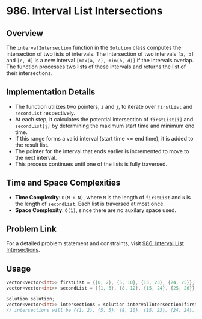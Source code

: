 # 986. Interval List Intersections

## Overview
The `intervalIntersection` function in the `Solution` class computes the intersection of two lists of intervals. The intersection of two intervals `[a, b]` and `[c, d]` is a new interval `[max(a, c), min(b, d)]` if the intervals overlap. The function processes two lists of these intervals and returns the list of their intersections.

## Implementation Details
- The function utilizes two pointers, `i` and `j`, to iterate over `firstList` and `secondList` respectively.
- At each step, it calculates the potential intersection of `firstList[i]` and `secondList[j]` by determining the maximum start time and minimum end time.
- If this range forms a valid interval (start time <= end time), it is added to the result list.
- The pointer for the interval that ends earlier is incremented to move to the next interval.
- This process continues until one of the lists is fully traversed.

## Time and Space Complexities
- **Time Complexity**: `O(M + N)`, where `M` is the length of `firstList` and `N` is the length of `secondList`. Each list is traversed at most once.
- **Space Complexity**: `O(1)`, since there are no auxilary space used.

## Problem Link
For a detailed problem statement and constraints, visit [986. Interval List Intersections](https://leetcode.com/problems/interval-list-intersections/).

## Usage
```cpp
vector<vector<int>> firstList = {{0, 2}, {5, 10}, {13, 23}, {24, 25}};
vector<vector<int>> secondList = {{1, 5}, {8, 12}, {15, 24}, {25, 26}};

Solution solution;
vector<vector<int>> intersections = solution.intervalIntersection(firstList, secondList);
// intersections will be {{1, 2}, {5, 5}, {8, 10}, {15, 23}, {24, 24}, {25, 25}}
